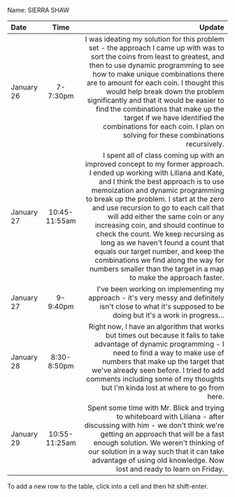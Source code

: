 Name: SIERRA SHAW

| Date       |     Time      |                                                                                                                                                                                                                                                                                                                                                                                                                                                                                                                                                                                                   Update |
|:-----------|:-------------:|---------------------------------------------------------------------------------------------------------------------------------------------------------------------------------------------------------------------------------------------------------------------------------------------------------------------------------------------------------------------------------------------------------------------------------------------------------------------------------------------------------------------------------------------------------------------------------------------------------:|
| January 26 |   7-7:30pm    |                                                                                                        I was ideating my solution for this problem set - the approach I came up with was to sort the coins from least to greatest, and then to use dynamic programming to see how to make unique combinations there are to amount for each coin. I thought this would help break down the problem significantly and that it would be easier to find the combinations that make up the target if we have identified the combinations for each coin. I plan on solving for these combinations recursively. |
| January 27 | 10:45-11:55am | I spent all of class coming up with an improved concept to my former approach. I ended up working with Liliana and Kate, and I think the best approach is to use memoization and dynamic programming to break up the problem. I start at the zero and use recursion to go to each call that will add either the same coin or any increasing coin, and should continue to check the count. We keep recursing as long as we haven't found a count that equals our target number, and keep the combinations we find along the way for numbers smaller than the target in a map to make the approach faster. |
| January 27 |   9-9:40pm    |                                                                                                                                                                                                                                                                                                                                                                                                                                              I've been working on implementing my approach - it's very messy and definitely isn't close to what it's supposed to be doing but it's a work in progress... |
| January 28 |  8:30-8:50pm  |                                                                                                                                                                                                                                                                               Right now, I have an algorithm that works but times out because it fails to take advantage of dynamic programming - I need to find a way to make use of numbers that make up the target that we've already seen before. I tried to add comments including some of my thoughts but I'm kinda lost at where to go from here. |
| January 29 | 10:55-11:25am |                                                                                                                                                                                                                                                                             Spent some time with Mr. Blick and trying to whiteboard with Liliana - after discussing with him - we don't think we're getting an approach that will be a fast enough solution. We weren't thinking of our solution in a way such that it can take advantage of using old knowledge. Now lost and ready to learn on Friday. |


To add a new row to the table, click into a cell and then hit shift-enter.